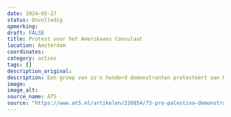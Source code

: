 ```yaml
---
date: 2024-05-27
status: Onvolledig
opmerking: 
draft: FALSE
title: Protest voor het Amerikaans Consulaat
location: Amsterdam
coordinates: 
category: acties
tags: []
description_original: 
description: Een groep van zo'n honderd demonstranten protesteert aan het begin van de middag voor bij het Amerikaanse consulaat aan het Museumplein in Amsterdam. 
image: 
image_alt: 
source_name: AT5
source: "https://www.at5.nl/artikelen/226854/73-pro-palestina-demonstranten-gearresteerd-rond-de-dam-agenten-geschopt-en-gekrabd"
---
```


